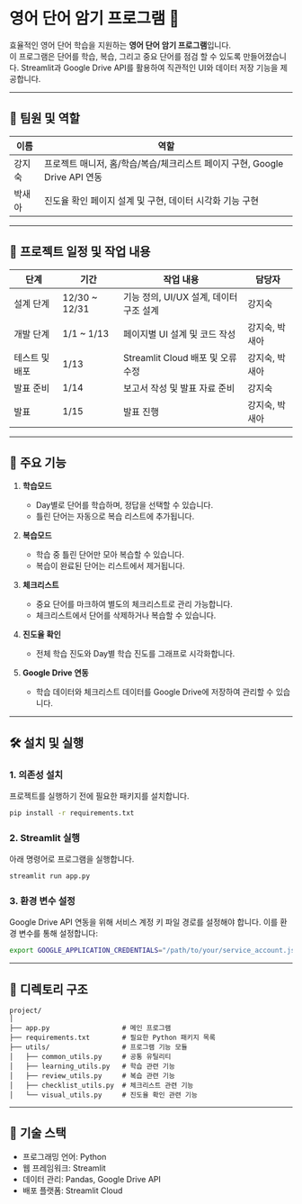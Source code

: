 # 영어 단어 암기 프로그램 📘

효율적인 영어 단어 학습을 지원하는 **영어 단어 암기 프로그램**입니다.  
이 프로그램은 단어를 학습, 복습, 그리고 중요 단어를 점검 할 수 있도록 만들어졌습니다.
Streamlit과 Google Drive API를 활용하여 직관적인 UI와 데이터 저장 기능을 제공합니다.

---

## 👥 팀원 및 역할

| 이름   | 역할                                      |
|--------|-------------------------------------------|
| 강지숙 | 프로젝트 매니저, 홈/학습/복습/체크리스트 페이지 구현, Google Drive API 연동 |
| 박새아 | 진도율 확인 페이지 설계 및 구현, 데이터 시각화 기능 구현 |

---

## 📅 프로젝트 일정 및 작업 내용

| 단계             | 기간             | 작업 내용                                   | 담당자   |
|------------------|------------------|-------------------------------------------|----------|
| 설계 단계        | 12/30 ~ 12/31    | 기능 정의, UI/UX 설계, 데이터 구조 설계    | 강지숙   |
| 개발 단계        | 1/1 ~ 1/13       | 페이지별 UI 설계 및 코드 작성             | 강지숙, 박새아 |
| 테스트 및 배포   | 1/13             | Streamlit Cloud 배포 및 오류 수정         | 강지숙, 박새아 |
| 발표 준비        | 1/14             | 보고서 작성 및 발표 자료 준비             | 강지숙   |
| 발표             | 1/15             | 발표 진행                                 | 강지숙, 박새아 |

---

## 🌟 주요 기능
1. **학습모드**  
   - Day별로 단어를 학습하며, 정답을 선택할 수 있습니다.  
   - 틀린 단어는 자동으로 복습 리스트에 추가됩니다.  

2. **복습모드**  
   - 학습 중 틀린 단어만 모아 복습할 수 있습니다.  
   - 복습이 완료된 단어는 리스트에서 제거됩니다.  

3. **체크리스트**  
   - 중요 단어를 마크하여 별도의 체크리스트로 관리 가능합니다.  
   - 체크리스트에서 단어를 삭제하거나 복습할 수 있습니다.  

4. **진도율 확인**  
   - 전체 학습 진도와 Day별 학습 진도를 그래프로 시각화합니다.  

5. **Google Drive 연동**  
   - 학습 데이터와 체크리스트 데이터를 Google Drive에 저장하여 관리할 수 있습니다.

---

## 🛠️ 설치 및 실행

### 1. 의존성 설치
프로젝트를 실행하기 전에 필요한 패키지를 설치합니다.
```bash
pip install -r requirements.txt
```

### 2. Streamlit 실행
아래 명령어로 프로그램을 실행합니다.
```bash
streamlit run app.py
```

### 3. 환경 변수 설정
Google Drive API 연동을 위해 서비스 계정 키 파일 경로를 설정해야 합니다.
이를 환경 변수를 통해 설정합니다:

```bash
export GOOGLE_APPLICATION_CREDENTIALS="/path/to/your/service_account.json"
```
---
## 📂 디렉토리 구조
```plane text
project/
│
├── app.py                  # 메인 프로그램
├── requirements.txt        # 필요한 Python 패키지 목록
├── utils/                  # 프로그램 기능 모듈
│   ├── common_utils.py     # 공통 유틸리티
│   ├── learning_utils.py   # 학습 관련 기능
│   ├── review_utils.py     # 복습 관련 기능
│   ├── checklist_utils.py  # 체크리스트 관련 기능
│   └── visual_utils.py     # 진도율 확인 관련 기능
```
---

## 🚀 기술 스택
- 프로그래밍 언어: Python
- 웹 프레임워크: Streamlit
- 데이터 관리: Pandas, Google Drive API
- 배포 플랫폼: Streamlit Cloud